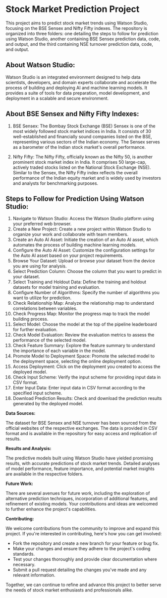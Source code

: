 # Stock Market Prediction Project

This project aims to predict stock market trends using Watson Studio, focusing on the BSE Sensex and Nifty Fifty indexes. The repository is organized into three folders: one detailing the steps to follow for prediction using Watson Studio, another containing BSE Sensex prediction data, code, and output, and the third containing NSE turnover prediction data, code, and output.

## About Watson Studio:

Watson Studio is an integrated environment designed to help data scientists, developers, and domain experts collaborate and accelerate the process of building and deploying AI and machine learning models. It provides a suite of tools for data preparation, model development, and deployment in a scalable and secure environment.

## About BSE Sensex and Nifty Fifty Indexes:

1. BSE Sensex: The Bombay Stock Exchange (BSE) Sensex is one of the most widely followed stock market indices in India. It consists of 30 well-established and financially sound companies listed on the BSE, representing various sectors of the Indian economy. The Sensex serves as a barometer of the Indian stock market's overall performance.

2. Nifty Fifty: The Nifty Fifty, officially known as the Nifty 50, is another prominent stock market index in India. It comprises 50 large-cap, actively traded stocks listed on the National Stock Exchange (NSE). Similar to the Sensex, the Nifty Fifty index reflects the overall performance of the Indian equity market and is widely used by investors and analysts for benchmarking purposes.

## Steps to Follow for Prediction Using Watson Studio:

1. Navigate to Watson Studio: Access the Watson Studio platform using your preferred web browser.
2. Create a New Project: Create a new project within Watson Studio to organize your work and collaborate with team members.
3. Create an Auto AI Asset: Initiate the creation of an Auto AI asset, which automates the process of building machine learning models.
4. Configure the Auto AI Asset: Customize the configuration settings for the Auto AI asset based on your project requirements.
5. Browse Your Dataset: Upload or browse your dataset from the device you are using for analysis.
6. Select Prediction Column: Choose the column that you want to predict in your dataset.
7. Select Training and Holdout Data: Define the training and holdout datasets for model training and evaluation.
8. Configure Number of Algorithms: Specify the number of algorithms you want to utilize for prediction.
9. Check Relationship Map: Analyze the relationship map to understand correlations between variables.
10. Check Progress Map: Monitor the progress map to track the model building process.
11. Select Model: Choose the model at the top of the pipeline leaderboard for further evaluation.
12. Check Model Evaluation: Review the evaluation metrics to assess the performance of the selected model.
13. Check Feature Summary: Explore the feature summary to understand the importance of each variable in the model.
14. Promote Model to Deployment Space: Promote the selected model to the deployment space, selecting the online deployment option.
15. Access Deployment: Click on the deployment you created to access the deployed model.
16. Check Input Scheme: Verify the input scheme for providing input data in CSV format.
17. Enter Input Data: Enter input data in CSV format according to the specified input scheme.
18. Download Prediction Results: Check and download the prediction results generated by the deployed model.


**Data Sources:**

The dataset for BSE Sensex and NSE turnover has been sourced from the official websites of the respective exchanges. The data is provided in CSV format and is available in the repository for easy access and replication of results.

**Results and Analysis:**

The predictive models built using Watson Studio have yielded promising results, with accurate predictions of stock market trends. Detailed analyses of model performance, feature importance, and potential market insights are available in the respective folders.

**Future Work:**

There are several avenues for future work, including the exploration of alternative prediction techniques, incorporation of additional features, and refinement of existing models. Your contributions and ideas are welcomed to further enhance the project's capabilities.

**Contributing:**

We welcome contributions from the community to improve and expand this project. If you're interested in contributing, here's how you can get involved:

- Fork the repository and create a new branch for your feature or bug fix.
- Make your changes and ensure they adhere to the project's coding standards.
- Test your changes thoroughly and provide clear documentation where necessary.
- Submit a pull request detailing the changes you've made and any relevant information.

Together, we can continue to refine and advance this project to better serve the needs of stock market enthusiasts and professionals alike.





